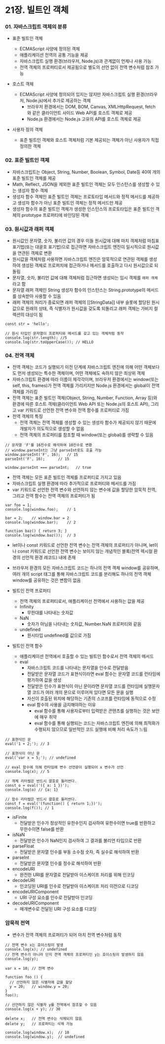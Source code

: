 # 21장. 빌트인 객체

### 01. 자바스크립트 객체의 분류
- 표준 빌트인 객체
  - ECMAScript 사양에 정의된 객체
  - 애플리케이션 전역의 공통 기능을 제공
  - 자바스크립트 실행 환경(브라우저, Node.js)과 관계없이 언제나 사용 가능
  - 전역 객체의 프로퍼티로서 제공됨으로 별도의 선언 없이 전역 변수처럼 참조 가능

- 호스트 객체
  - ECMAScript 사양에 정의되어 있지는 않지만 자바스크립트 실행 환경(브라우저, Node.js)에서 추가로 제공하는 객체
    - 브라우저 환경에서는 DOM, BOM, Canvas, XMLHttpRequest, fetch 와 같은 클라이언트 사이드 Web API를 호스트 객체로 제공
    - Node.js 환경에서는 Node.js 고유의 API를 호스트 객체로 제공

- 사용자 정의 객체
  - 표준 빌트인 객체와 호스트 객체처럼 기본 제공되는 객체가 아닌 사용자가 직접 정의한 객체
  
### 02. 표준 빌트인 객체
- 자바스크립트는  Object, String, Number, Boolean, Symbol, Date등 40여 개의 표준 빌트인 객체를 제공
- Math, Reflect, JSON을 제외한 표준 빌트인 객체는 모두 인스턴스를 생성할 수 있는 생성자 함수 객체
- 생성자 함수 객체인 표준 빌트인 객체는 프로토타입 메서드와 정적 메서드를 제공하고 생성자 함수가 아닌 표준 빌트인 객체는 정적 메서드만 제공
- 생성자 함수의 표준 빌트인 객체가 생성한 인스턴스의 프로토타입은 표준 빌트인 객체의 prototype 프로퍼티에 바인딩된 객체

### 03. 원시값과 래퍼 객체
- 원시값인 문자열, 숫자, 불리언 값의 경우 이들 원시값에 대해 마치 객체처럼 마침표 표기법(또는 대괄호 표기법)으로 접근하면 자바스크립트 엔진이 일시적으로 원시값을 연관된 객체로 변환
- 원시값을 객체처럼 사용하면 자바스크립트 엔진은 암묵적으로 연관된 객체를 생성하여 생성된 객체로 프로퍼치에 접근하거나 메서드를 호출하고 다시 원시값으로 되돌림
- 문자열, 숫자, 불리언 값에 대해 객체처럼 접근하면 생성되는 임시 객체를 `래퍼 객체`라고 함
- 문자열 래퍼 객체인 String 생성자 함수의 인스턴스는 String.prototype의 메서드를 상속받아 사용할 수 있음
- 래퍼 객체의 처리가 종료되면 래퍼 객체의 [[StringData]] 내부 슬롯에 할당된 원시값으로 원래의 상태, 즉 식별자가 원시값을 갖도록 되돌리고 래퍼 객체는 가비지 컬렉션의 대상이 됨
```
const str = 'hello';

// 원시 타입인 문자열이 프로퍼티와 메서드를 갖고 있는 객체처럼 동작
console.log(str.length); //5
console.log(str.toUpperCase()); // HELLO
```

### 04. 전역 객체
- 전역 객체는 코드가 실행되기 이전 단계에 자바스크립트 엔진에 의해 어떤 객체보다도 먼저 생성되는 특수한 객체이며, 어떤 객체에도 속하지 않은 최상위 객체
- 자바스크립트 환경에 따라 이름이 제각각이며, 브라우저 환경에서는 window(또는 self, this, frames)가 전역 객체를 가리키지만 Node.js 환경에서는 global이 전역 객체를 가리킴
- 전역 객체는 표준 빌트인 객체(Object, String, Number, Function, Array 등)와 환경에 따른 호스트 객체(클라이언트 Web API 또는 Node.js의 호스트 API), 그리고 var 키워드로 선언한 전역 변수와 전역 함수를 프로퍼티로 가짐
- 전역 객체의 특징
  - 전역 객체는 전역 객체를 생성할 수 있는 생성자 함수가 제공되지 않기 때문에 개발자가 의도적으로 생성할 수 없음
  - 전역 객체의 프로퍼티를 참조할 때 window(또는 global)를 생략할 수 있음

```
// 문자열 'F'를 16진수로 해석하여 10진수로 변환
// window.parseInt는 그냥 parseInt로도 호출 가능
window.parseInt('F', 16);	// 15
parseInt('F', 16);		// 15

window.parseInt === parseInt;	// true
```
- 전역 객체는 모든 표준 빌트인 객체를 프로퍼티로 가지고 있음
- 자바스크립트 실행 환경에 따라 추가적으로 프로퍼티와 메서드를 가짐
- var 키워드로 선언한 전역 변수와 선언하지 않는 변수에 값을 할당한 암묵적 전역, 그리고 전역 함수는 전역 객체의 프로퍼티가 됨

```
var foo = 1;
console.log(window.foo);	// 1

bar = 2;	// window.bar = 2
console.log(window.bar);	// 2

function baz() { return 3; }
console.log(window.baz());	// 3
```
- let이나 const 키워드로 선언한 전역 변수는 전역 객체의 프로퍼티가 아니며, let이나 const 키워드로 선언한 전역 변수는 보이지 않는 개념적인 블록(전역 렉시컬 환경의 선언적 환경 레코드) 내에 존재
- 브라우저 환경의 모든 자바스크립트 코드는 하나의 전역 객체 window를 공유하며, 여러 개의 script 태그를 통해 자바스크립트 코드를 분리해도 하나의 전역 객체 window를 공유하는 것은 변함이 없음

- 빌트인 전역 프로퍼티
  - 전역 객체의 프로퍼티로서, 애플리케이선 전역에서 사용하는 값을 제공
  - Infinity
    - 무한대를 나타내는 숫자값
  - NaN
    - 숫자가 아님을 나타내는 숫자값, Number.NaN 프로퍼티와 같음
  - undefined
    - 원시타입 undefined를 값으로 가짐
- 빌트인 전역 함수
  - 애플리케이션 전역에서 호출할 수 있는 빌트인 함수로서 전역 객체의 메서드
  - eval
    - 자바스크립트 코드를 나타내는 문자열을 인수로 전달받음
    - 전달받은 문자열 코드가 표현식이라면 eval 함수는 문자열 코드를 런타임에 평가하여 값을 생성
    - 전달받은 인수가 표현식이 아닌 문이라면 문자열 코드를 런타임에 실행문자열 코드가 여러 개의 문으로 이루어져 있다면 모든 문을 실행
    - 자신이 호출된 위치에 해당하는 기존의 스코프를 런타임에 동적으로 수정
    - eval 함수의 사용을 금지해야하는 이유
      - eval 함수를 통해 사용자로부터 입력받은 콘텐츠를 실행하는 것은 보안에 매우 취약
      - eval 함수를 통해 실행되는 코드는 자바스크립트 엔진에 의해 최적화가 수행되지 않으므로 일반적인 코드 실행에 비해 처리 속도가 느림



```
// 표현식인 문
eval('1 + 2;'); // 3

// 표현식이 아닌 문
eval('var x = 5;'); // undefined

// eval 함수에 의해 런타임에 변수 선언문이 실행되어 x 변수가 선언
console.log(x); // 5

// 객체 리터럴은 반드시 괄호로 둘러싼다.
const o = oval('({ a: 1 })');
console.log(o) // {a: 1}

// 함수 리터럴은 반드시 괄호로 둘러싼다.
const f = eval('(function() { return 1;})');
console.log(f()); // 1
```
- isFinite
  - 전달받은 인수가 정상적인 유한수인지 검사하여 유한수이면 true를 반환하고 무한수이면 false를 반환
- isNaN
  - 전달받은 인수가 NaN인지 검사하여 그 결과를 불리언 타입으로 반환
- parseFloat
  - 전달받은 문자열 인수를 부동 소수점 숫자, 즉 실수로 해석하여 반환
- parseInt
  - 전달받은 문자열 인수를 정수로 해석하여 반환
- encodeURI
  - 완전한 URI를 문자열로 전달받아 이스케이프 처리를 위해 인코딩
- decodeURI
  - 인코딩된 URI를 인수로 전달받아 이스케이프 처리 이전으로 디코딩
- encodeURIComponent
  - URI 구성 요소를 인수로 전달받아 인코딩
- decodeURIComponent
  - 매개변수로 전달된 URI 구성 요소를 디코딩

### 암묵적 전역
- 변수가 전역 객체의 프로퍼티가 되어 마치 전역 변수처럼 동작

```
// 전역 변수 x는 호이스팅이 발생
console.log(x);	// undefined
// 전역 변수가 아니라 단지 젼역 객체의 프로퍼티인 y는 호이스팅이 발생하지 않음
console.log(y);

var x = 10;	// 전역 변수

function foo () {
  // 선언하지 않은 식별자에 값을 할당
  y = 20;	// window.y = 20;
}
foo();

// 선언하지 않은 식별자 y를 전역에서 참조할 수 있음
console.log(x + y);	// 30

delete x;	// 전역 변수는 삭제되지 않음
delete y;	// 프로퍼티는 삭제 가능

console.log(window.x);	// 10
console.log(window.y);	// undefined
```